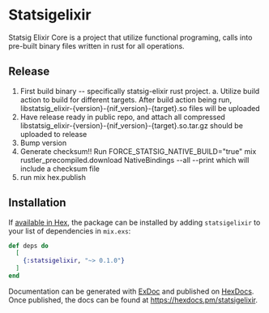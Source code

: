 # Statsigelixir
Statsig Elixir Core is a project that utilize functional programing, calls into pre-built binary files written in rust for all operations.

## Release
1. First build binary -- specifically statsig-elixir rust project. 
   a. Utilize build action to build for different targets. After build action being run, libstatsig_elixir-{version}-{nif_version}-{target}.so files will be uploaded 
2. Have release ready in public repo, and attach all compressed libstatsig_elixir-{version}-{nif_version}-{target}.so.tar.gz should be uploaded to release
3. Bump version
4. Generate checksum!! Run FORCE_STATSIG_NATIVE_BUILD="true" mix rustler_precompiled.download NativeBindings --all --print which will include a checksum file
5. run mix hex.publish

## Installation

If [available in Hex](https://hex.pm/docs/publish), the package can be installed
by adding `statsigelixir` to your list of dependencies in `mix.exs`:

```elixir
def deps do
  [
    {:statsigelixir, "~> 0.1.0"}
  ]
end
```

Documentation can be generated with [ExDoc](https://github.com/elixir-lang/ex_doc)
and published on [HexDocs](https://hexdocs.pm). Once published, the docs can
be found at <https://hexdocs.pm/statsigelixir>.

